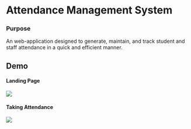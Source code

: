 # Attendance Management System
### Purpose
An web-application designed to generate, maintain, and track student and staff attendance in a quick and efficient manner. 

## Demo
#### Landing Page
![](attendance_landing.gif)
#### Taking Attendance
![](taking.gif)


